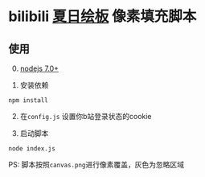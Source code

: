 
# bilibili [夏日绘板](http://live.bilibili.com/pages/1702/pixel-drawing) 像素填充脚本

## 使用

0. [nodejs 7.0+](https://nodejs.org)

1. 安装依赖
```
npm install
```

2. 在`config.js` 设置你b站登录状态的cookie

3. 启动脚本
```
node index.js
```

PS: 脚本按照`canvas.png`进行像素覆盖，灰色为忽略区域